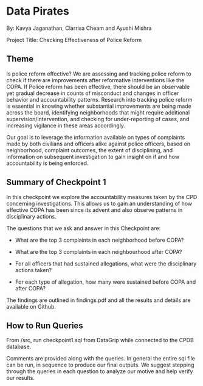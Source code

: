 # Data Pirates

By: Kavya Jaganathan, Clarrisa Cheam and Ayushi Mishra

Project Title: Checking Effectiveness of Police Reform

## Theme 

Is police reform effective? We are assessing and tracking police reform to check if there are improvements after reformative interventions like the COPA. If Police reform has been effective, there should be an observable yet gradual decrease in counts of misconduct and changes in officer behavior and accountability patterns. Research into tracking police reform is essential in knowing whether substantial improvements are being made across the board, identifying neighborhoods that might require additional supervision/intervention, and checking for under-reporting of cases, and increasing vigilance in these areas accordingly.

Our goal is to leverage the information available on types of complaints made by both civilians and officers alike against police officers, based on neighborhood, complaint outcomes, the extent of disciplining, and information on subsequent investigation to gain insight on if and how accountability is being enforced.


## Summary of Checkpoint 1

In this checkpoint we explore the accountability measures taken by the CPD concerning investigations. This allows us to gain an understanding of how effective COPA has been since its advent and also observe patterns in disciplinary actions.

The questions that we ask and answer in this Checkpoint are:

- What are the top 3 complaints in each neighborhood before COPA?

- What are the top 3 complaints in each neighbourhood after COPA?

- For all officers that had sustained allegations, what were the disciplinary actions taken?

- For each type of allegation, how many were sustained before COPA and after COPA?

The findings are outlined in findings.pdf and all the results and details are available on Github.

## How to Run Queries 

From /src, run checkpoint1.sql from DataGrip while connected to the CPDB database.

Comments are provided along with the queries. In general the entire sql file can be run, in sequence to produce our final outputs. We suggest stepping through the queries in each question to analyze our motive and help verify our results. 
